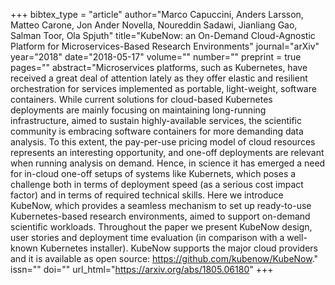 +++
bibtex_type = "article"
author="Marco Capuccini, Anders Larsson, Matteo Carone, Jon Ander Novella, Noureddin Sadawi, Jianliang Gao, Salman Toor, Ola Spjuth"
title="KubeNow: an On-Demand Cloud-Agnostic Platform for Microservices-Based Research Environments"
journal="arXiv"
year="2018"
date="2018-05-17"
volume=""
number=""
preprint = true
pages=""
abstract="Microservices platforms, such as Kubernetes, have received a great deal of attention lately as they offer elastic and resilient orchestration for services implemented as portable, light-weight, software containers. While current solutions for cloud-based Kubernetes deployments are mainly focusing on maintaining long-running infrastructure, aimed to sustain highly-available services, the scientific community is embracing software containers for more demanding data analysis. To this extent, the pay-per-use pricing model of cloud resources represents an interesting opportunity, and one-off deployments are relevant when running analysis on demand. Hence, in science it has emerged a need for in-cloud one-off setups of systems like Kubernets, which poses a challenge both in terms of deployment speed (as a serious cost impact factor) and in terms of required technical skills. Here we introduce KubeNow, which provides a seamless mechanism to set up ready-to-use Kubernetes-based research environments, aimed to support on-demand scientific workloads. Throughout the paper we present KubeNow design, user stories and deployment time evaluation (in comparison with a well-known Kubernetes installer). KubeNow supports the major cloud providers and it is available as open source: https://github.com/kubenow/KubeNow."
issn=""
doi=""
url_html="https://arxiv.org/abs/1805.06180"
+++
